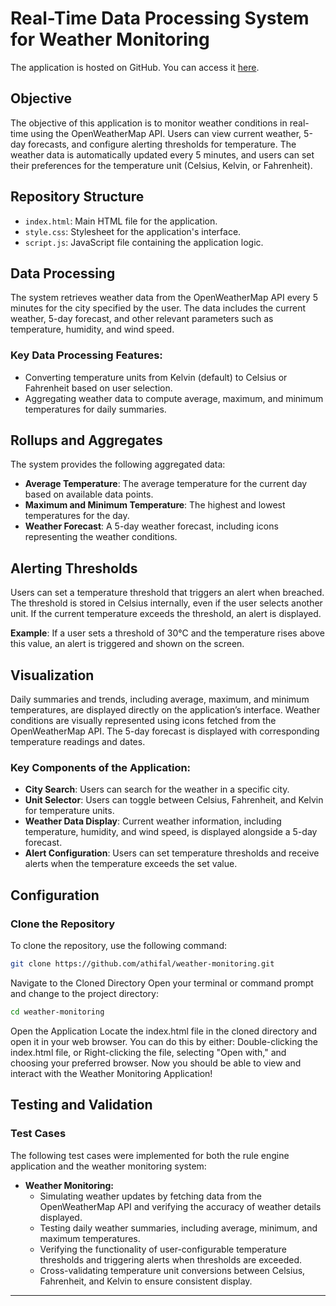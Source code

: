 # Real-Time Data Processing System for Weather Monitoring
The application is hosted on GitHub. You can access it [here](https://github.com/athifal/weather-monitoring).

## Objective
The objective of this application is to monitor weather conditions in real-time using the OpenWeatherMap API. Users can view current weather, 5-day forecasts, and configure alerting thresholds for temperature. The weather data is automatically updated every 5 minutes, and users can set their preferences for the temperature unit (Celsius, Kelvin, or Fahrenheit).
## Repository Structure
- `index.html`: Main HTML file for the application.
- `style.css`: Stylesheet for the application's interface.
- `script.js`: JavaScript file containing the application logic.


## Data Processing
The system retrieves weather data from the OpenWeatherMap API every 5 minutes for the city specified by the user. The data includes the current weather, 5-day forecast, and other relevant parameters such as temperature, humidity, and wind speed.

### Key Data Processing Features:
- Converting temperature units from Kelvin (default) to Celsius or Fahrenheit based on user selection.
- Aggregating weather data to compute average, maximum, and minimum temperatures for daily summaries.

## Rollups and Aggregates
The system provides the following aggregated data:
- **Average Temperature**: The average temperature for the current day based on available data points.
- **Maximum and Minimum Temperature**: The highest and lowest temperatures for the day.
- **Weather Forecast**: A 5-day weather forecast, including icons representing the weather conditions.

## Alerting Thresholds
Users can set a temperature threshold that triggers an alert when breached. The threshold is stored in Celsius internally, even if the user selects another unit. If the current temperature exceeds the threshold, an alert is displayed.

**Example**: If a user sets a threshold of 30°C and the temperature rises above this value, an alert is triggered and shown on the screen.

## Visualization
Daily summaries and trends, including average, maximum, and minimum temperatures, are displayed directly on the application’s interface. Weather conditions are visually represented using icons fetched from the OpenWeatherMap API. The 5-day forecast is displayed with corresponding temperature readings and dates.

### Key Components of the Application:
- **City Search**: Users can search for the weather in a specific city.
- **Unit Selector**: Users can toggle between Celsius, Fahrenheit, and Kelvin for temperature units.
- **Weather Data Display**: Current weather information, including temperature, humidity, and wind speed, is displayed alongside a 5-day forecast.
- **Alert Configuration**: Users can set temperature thresholds and receive alerts when the temperature exceeds the set value.

## Configuration

### Clone the Repository
To clone the repository, use the following command:

```bash
git clone https://github.com/athifal/weather-monitoring.git
```
Navigate to the Cloned Directory
Open your terminal or command prompt and change to the project directory:
```bash
cd weather-monitoring
```
Open the Application
Locate the index.html file in the cloned directory and open it in your web browser. You can do this by either:
Double-clicking the index.html file, or
Right-clicking the file, selecting "Open with," and choosing your preferred browser.
Now you should be able to view and interact with the Weather Monitoring Application!

## Testing and Validation

### Test Cases
The following test cases were implemented for both the rule engine application and the weather monitoring system:

- **Weather Monitoring:**
    - Simulating weather updates by fetching data from the OpenWeatherMap API and verifying the accuracy of weather details displayed.
    - Testing daily weather summaries, including average, minimum, and maximum temperatures.
    - Verifying the functionality of user-configurable temperature thresholds and triggering alerts when thresholds are exceeded.
    - Cross-validating temperature unit conversions between Celsius, Fahrenheit, and Kelvin to ensure consistent display.



---

